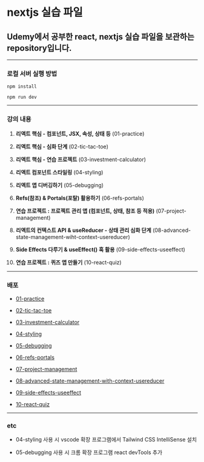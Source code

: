 # nextjs 실습 파일

## Udemy에서 공부한 react, nextjs 실습 파일을 보관하는 repository입니다.

---

### 로컬 서버 실행 방법

`npm install`

`npm run dev`

---

### 강의 내용

1. **리액트 핵심 - 컴포넌트, JSX, 속성, 상태 등** (01-practice)

2. **리액트 핵심 - 심화 단계** (02-tic-tac-toe)

3. **리액트 핵심 - 연습 프로젝트** (03-investment-calculator)

4. **리액트 컴포넌트 스타일링** (04-styling)

5. **리액트 앱 디버깅하기** (05-debugging)

6. **Refs(참조) & Portals(포탈) 활용하기** (06-refs-portals)

7. **연습 프로젝트 : 프로젝트 관리 앱 (컴포넌트, 상태, 참조 등 적용)** (07-project-management)

8. **리액트의 컨텍스트 API & useReducer - 상태 관리 심화 단계** (08-advanced-state-management-wiht-context-usereducer)

9. **Side Effects 다루기 & useEffect() 훅 활용** (09-side-effects-useeffect)

10. **연습 프로젝트 : 퀴즈 앱 만들기** (10-react-quiz)

---

### 배포

- [01-practice](https://01-practice.vercel.app/)

- [02-tic-tac-toe](https://02-tic-tac-toe.vercel.app/)

- [03-investment-calculator](https://03-investment-calculator.vercel.app/)

- [04-styling](https://04-styling.vercel.app/)

- [05-debugging](https://05-debugging.vercel.app/)

- [06-refs-portals](https://06-refs-portals.vercel.app/)

- [07-project-management](https://07-project-management.vercel.app/)

- [08-advanced-state-management-with-context-usereducer](https://08-advanced-state-management-with-context-usereducer.vercel.app/)

- [09-side-effects-useeffect](https://09-side-effects-useeffect.vercel.app/)

- [10-react-quiz](https://10-react-quiz.vercel.app/)

---

### etc

- 04-styling 사용 시 vscode 확장 프로그램에서 Tailwind CSS IntelliSense 설치

- 05-debugging 사용 시 크롬 확장 프로그램 react devTools 추가
